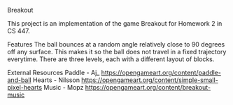 Breakout

This project is an implementation of the game Breakout 
for Homework 2 in CS 447.

Features
The ball bounces at a random angle relatively close to 90 degrees 
off any surface. This makes it so the ball does not travel in a 
fixed trajectory everytime. There are three levels, each with a 
different layout of blocks. 

External Resources
Paddle - Aj_ https://opengameart.org/content/paddle-and-ball
Hearts - Nilsson https://opengameart.org/content/simple-small-pixel-hearts
Music - Mopz https://opengameart.org/content/breakout-music
